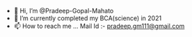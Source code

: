 - 👋 Hi, I’m @Pradeep-Gopal-Mahato
- 🌱 I’m currently completed my BCA(science) in 2021
- 📫 How to reach me ...
 Mail Id :- pradeep.gm111@gmail.com

<!---
Pradeep-Gopal-Mahato/Pradeep-Gopal-Mahato is a ✨ special ✨ repository because its `README.md` (this file) appears on your GitHub profile.
You can click the Preview link to take a look at your changes.
--->
